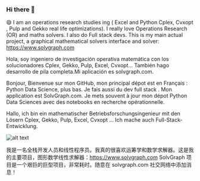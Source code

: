 ### Hi there 👋

😄  I am an operations research studies ing ( Excel and Python Cplex, Cvxopt , Pulp and Gekko real life optimizations).
I really love Operations Research (OR) and maths solvers. I also do Full stack devs.
This is my main actual project, a graphical mathematical solvers interface and solver:
https://www.solvgraph.com

Hola, soy ingeniero de investigación operativa matemática con los solucionadores Cplex, Gekko, Pulp, Excel, Cvxopt... También hago desarrollo de pila completa.Mi aplicación es solvgraph.com.

Bonjour, Bienvenue sur mon GitHub, mon principal dépot est en Français : Python Data Science, plus bas. Je fais aussi du dev full stack . Mon application est SolvGraph.com. Je mets souvent à jour mon dépot Python Data Sciences avec des notebooks en recherche opérationnelle.

Hallo, ich bin ein mathematischer Betriebsforschungsingenieur mit den Lösern Cplex, Gekko, Pulp, Excel, Cvxopt ... Ich mache auch Full-Stack-Entwicklung.

![alt text](http://www.solvgraph.com/static/img/output-onlinepngtools.213abb5a.png)

我是一名全栈开发人员和线性程序员。我真的很喜欢运筹学和数学求解器。这是我的主要项目，图形数学线性求解器：https://www.solvgraph.com SolvGraph 项目是一个艰巨的巨型项目，非常耗时。随意在 solvgraph.com 社交网络中添加消息！


